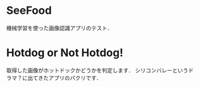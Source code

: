 # SeeFood
機械学習を使った画像認識アプリのテスト．

# Hotdog or Not Hotdog!
取得した画像がホットドックかどうかを判定します．
シリコンバレーというドラマ？に出てきたアプリのパクリです．
